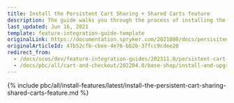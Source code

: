 ```yaml
---
title: Install the Persistent Cart Sharing + Shared Carts feature
description: The guide walks you through the process of installing the Shared Carts and Persistent Cart Sharing features in the project.
last_updated: Jun 16, 2021
template: feature-integration-guide-template
originalLink: https://documentation.spryker.com/2021080/docs/persisitent-cart-sharing-shared-carts-integration
originalArticleId: 47b52cfb-cbee-4e76-bb2b-37fcc9cdee20
redirect_from:
  - /docs/scos/dev/feature-integration-guides/202311.0/persistent-cart-sharing-shared-carts-feature-integration.html
  - /docs/pbc/all/cart-and-checkout/202204.0/base-shop/install-and-upgrade/install-features/install-the-persistent-cart-sharing-shared-carts-feature.html
---
```


{% include pbc/all/install-features/latest/install-the-persistent-cart-sharing-shared-carts-feature.md %} <!-- To edit, see /_includes/pbc/all/install-features/202311.0/install-the-persistent-cart-sharing-shared-carts-feature.md -->

